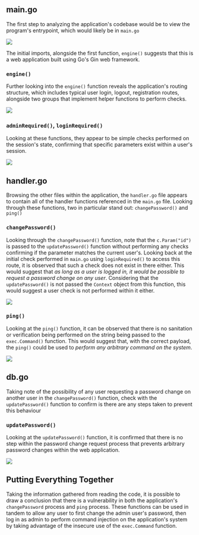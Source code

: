 ## main.go
The first step to analyzing the application's codebase would be to view the program's entrypoint, which would likely be in `main.go`

![](images/1.png)

The initial imports, alongside the first function, `engine()` suggests that this is a web application built using Go's Gin web framework.
### `engine()`
Further looking into the `engine()` function reveals the application's routing structure, which includes typical user login, logout, registration routes, alongside two groups that implement helper functions to perform checks.

![](images/2.png)
### `adminRequired()`, `loginRequired()`
Looking at these functions, they appear to be simple checks performed on the session's state, confirming that specific parameters exist within a user's session.

![](images/3.png)
## handler.go
Browsing the other files within the application, the `handler.go` file appears to contain all of the handler functions referenced in the `main.go` file. Looking through these functions, two in particular stand out: `changePassword()` and `ping()`
### `changePassword()`
Looking through the `changePassword()` function, note that the `c.Param("id")` is passed to the `updatePassword()` function without performing any checks confirming if the parameter matches the current user's. Looking back at the initial check performed in `main.go` using `loginRequired()` to access this route, it is observed that such a check does not exist in there either. This would suggest that *as long as a user is logged in, it would be possible to request a password change on any user*. Considering that the `updatePassword()` is not passed the `Context` object from this function, this would suggest a user check is not performed within it either.

![](images/4.png)
### `ping()`
Looking at the `ping()` function, it can be observed that there is no sanitation or verification being performed on the string being passed to the `exec.Command()` function. This would suggest that, with the correct payload, the `ping()` could be used to *perform any arbitrary command on the system*.

![](images/5.png)
## db.go
Taking note of the possibility of any user requesting a password change on another user in the `changePassword()` function, check with the `updatePassword()` function to confirm is there are any steps taken to prevent this behaviour
### `updatePassword()`
Looking at the `updatePassword()` function, it is confirmed that there is no step within the password change request process that prevents arbitrary password changes within the web application.

![](images/6.png)
## Putting Everything Together
Taking the information gathered from reading the code, it is possible to draw a conclusion that there is a vulnerability in both the application's `changePassword` process and `ping` process. These functions can be used in tandem to allow any user to first change the admin user's password, then log in as admin to perform command injection on the application's system by taking advantage of the insecure use of the `exec.Command` function.
